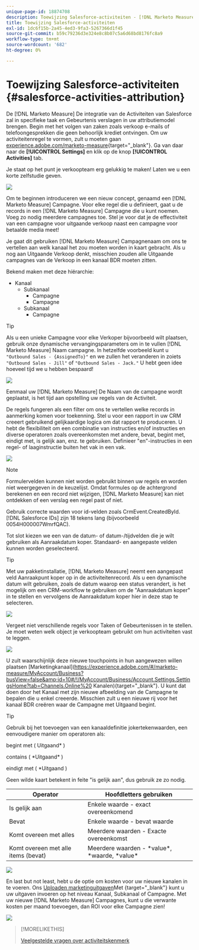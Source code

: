 ```yaml
---
unique-page-id: 18874708
description: Toewijzing Salesforce-activiteiten - [!DNL Marketo Measure] - Productdocumentatie
title: Toewijzing Salesforce-activiteiten
exl-id: 1dc6f15b-2a45-4ed3-9fa3-5267366d1f45
source-git-commit: b59c79236d3e324e8c8b07c5a6d68bd8176fc8a9
workflow-type: tm+mt
source-wordcount: '682'
ht-degree: 0%

---
```


# Toewijzing Salesforce-activiteiten {#salesforce-activities-attribution}

De [!DNL Marketo Measure] De integratie van de Activiteiten van Salesforce zal in specifieke taak en Gebeurtenis verslagen in uw attributiemodel brengen. Begin met het volgen van zaken zoals verkoop e-mails of telefoongesprekken die geen behoorlijk krediet ontvingen. Om uw activiteitenregel te vormen, zult u moeten gaan [experience.adobe.com/marketo-measure](https://experience.adobe.com/marketo-measure){target=&quot;_blank&quot;}. Ga van daar naar de **[!UICONTROL Settings]** en klik op de knop **[!UICONTROL Activities]** tab.

Je staat op het punt je verkoopteam erg gelukkig te maken! Laten we u een korte zelfstudie geven.

![](assets/1.png)

Om te beginnen introduceren we een nieuw concept, genaamd een [!DNL Marketo Measure] Campagne. Voor elke regel die u definieert, gaat u de records in een [!DNL Marketo Measure] Campagne die u kunt noemen. Voeg zo nodig meerdere campagnes toe. Stel je voor dat je de effectiviteit van een campagne voor uitgaande verkoop naast een campagne voor betaalde media meet!

Je gaat dit gebruiken [!DNL Marketo Measure] Campagnenaam om ons te vertellen aan welk kanaal het zou moeten worden in kaart gebracht. Als u nog aan Uitgaande Verkoop denkt, misschien zouden alle Uitgaande campagnes van de Verkoop in een kanaal BDR moeten zitten.

Bekend maken met deze hiërarchie:

* Kanaal
   * Subkanaal
      * Campagne
      * Campagne
   * Subkanaal
      * Campagne

>[!TIP]
>
>Als u een unieke Campagne voor elke Verkoper bijvoorbeeld wilt plaatsen, gebruik onze dynamische vervangingsparameters om in te vullen [!DNL Marketo Measure] Naam campagne. In hetzelfde voorbeeld kunt u `"Outbound Sales - {AssignedTo}"` en we zullen het veranderen in zoiets `"Outbound Sales - Jill"` of `"Outbound Sales - Jack."` U hebt geen idee hoeveel tijd we u hebben bespaard!

![](assets/2.png)

Eenmaal uw [!DNL Marketo Measure] De Naam van de campagne wordt geplaatst, is het tijd aan opstelling uw regels van de Activiteit.

De regels fungeren als een filter om ons te vertellen welke records in aanmerking komen voor toekenning. Stel u voor een rapport in uw CRM creeert gebruikend gelijkaardige logica om dat rapport te produceren. U hebt de flexibiliteit om een combinatie van instructies en/of instructies en diverse operatoren zoals overeenkomsten met andere, bevat, begint met, eindigt met, is gelijk aan, enz. te gebruiken. Definieer &quot;en&quot;-instructies in een regel- of laaginstructie buiten het vak in een vak.

![](assets/3.png)

>[!NOTE]
>
>Formulervelden kunnen niet worden gebruikt binnen uw regels en worden niet weergegeven in de keuzelijst. Omdat formules op de achtergrond berekenen en een record niet wijzigen, [!DNL Marketo Measure] kan niet ontdekken of een verslag een regel past of niet.
>
>Gebruik correcte waarden voor id-velden zoals CrmEvent.CreatedById. [!DNL Salesforce IDs] zijn 18 tekens lang (bijvoorbeeld 0054H000007WmrfQAC).

Tot slot kiezen we een van de datum- of datum-/tijdvelden die je wilt gebruiken als Aanraakdatum koper. Standaard- en aangepaste velden kunnen worden geselecteerd.

>[!TIP]
>
>Met uw pakketinstallatie, [!DNL Marketo Measure] neemt een aangepast veld Aanraakpunt koper op in de activiteitenrecord. Als u een dynamische datum wilt gebruiken, zoals de datum waarop een status verandert, is het mogelijk om een CRM-workflow te gebruiken om de &quot;Aanraakdatum koper&quot; in te stellen en vervolgens de Aanraakdatum koper hier in deze stap te selecteren.

![](assets/4.png)

Vergeet niet verschillende regels voor Taken of Gebeurtenissen in te stellen. Je moet weten welk object je verkoopteam gebruikt om hun activiteiten vast te leggen.

![](assets/5.png)

U zult waarschijnlijk deze nieuwe touchpoints in hun aangewezen willen plaatsen [Marketingkanaal](https://experience.adobe.com/#/marketo-measure/MyAccount/Business?busView=false&amp;id=10#/!/MyAccount/Business/Account.Settings.SettingsHome?tab=Channels.Online%20 Kanalen){target=&quot;_blank&quot;}. U kunt dat doen door het Kanaal met zijn nieuwe afbeelding van de Campagne te bepalen die u enkel creeerde. Misschien zult u een nieuwe rij voor het kanaal BDR creëren waar de Campagne met Uitgaand begint.

>[!TIP]
>
>Gebruik bij het toevoegen van een kanaaldefinitie jokertekenwaarden, een eenvoudigere manier om operatoren als:
>
>begint met ( Uitgaand&#42; )
>
>contains ( &#42;Uitgaand&#42; )
>
>eindigt met ( &#42;Uitgaand )
>
>Geen wilde kaart betekent in feite &quot;is gelijk aan&quot;, dus gebruik ze zo nodig.

| **Operator** | **Hoofdletters gebruiken** |
|---|---|
| Is gelijk aan | Enkele waarde - exact overeenkomend |
| Bevat | Enkele waarde - bevat waarde |
| Komt overeen met alles | Meerdere waarden - Exacte overeenkomst |
| Komt overeen met alle items (bevat) | Meerdere waarden - &#42;value&#42;, &#42;waarde, &#42;value&#42; |

![](assets/6.png)

En last but not least, hebt u de optie om kosten voor uw nieuwe kanalen in te voeren. Ons [Uploaden marketinguitgaven](https://experience.adobe.com/#/marketo-measure/MyAccount/Business?busView=false&amp;id=10#/!/MyAccount/Business/Account.Settings.SettingsHome?tab=Reporting.Marketing%20Spend)Met {target=&quot;_blank&quot;} kunt u uw uitgaven invoeren op het niveau Kanaal, Subkanaal of Campagne. Met uw nieuwe [!DNL Marketo Measure] Campagnes, kunt u die verwante kosten per maand toevoegen, dan ROI voor elke Campagne zien!

![](assets/7.png)

>[!MORELIKETHIS]
>
>[Veelgestelde vragen over activiteitskenmerk](/help/advanced-marketo-measure-features/activities-attribution/activities-attribution-faq.md)
